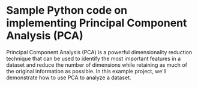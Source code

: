 # Sample Python code on implementing Principal Component Analysis (PCA) 

Principal Component Analysis (PCA) is a powerful dimensionality reduction technique that can be used to identify the most important features in a dataset and reduce the number of dimensions while retaining as much of the original information as possible. In this example project, we'll demonstrate how to use PCA to analyze a dataset.
